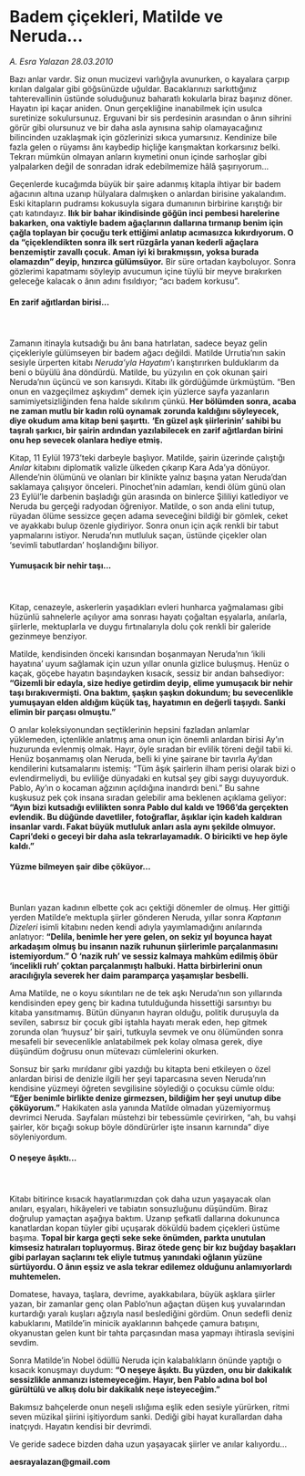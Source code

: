 # Badem çiçekleri, Matilde ve Neruda...

*A. Esra Yalazan 28.03.2010*

<div class="yazi"><p>Bazı anlar vardır. Siz onun mucizevi varlığıyla avunurken, o kayalara çarpıp kırılan dalgalar gibi göğsünüzde uğuldar. Bacaklarınızı sarkıttığınız tahterevallinin üstünde soluduğunuz baharatlı kokularla biraz başınız döner. Hayatın ipi kaçar aniden. Onun gerçekliğine inanabilmek için usulca suretinize sokulursunuz. Erguvani bir sis perdesinin arasından o ânın sihrini görür gibi olursunuz ve bir daha asla aynısına sahip olamayacağınız bilincinden uzaklaşmak için gözlerinizi sıkıca yumarsınız. Kendinize bile fazla gelen o rüyamsı ânı kaybedip hiçliğe karışmaktan korkarsınız belki. Tekrarı mümkün olmayan anların kıymetini onun içinde sarhoşlar gibi yalpalarken değil de sonradan idrak edebilmemize hâlâ şaşırıyorum... </p>
<p>Geçenlerde kucağımda büyük bir şaire adanmış kitapla ihtiyar bir badem ağacının altına uzanıp hülyalara dalmışken o anlardan birisine yakalandım. Eski kitapların pudramsı kokusuyla sigara dumanının birbirine karıştığı bir çatı katındayız. <b>Ilık bir bahar ikindisinde göğün inci pembesi harelerine bakarken, ona vaktiyle badem ağaçlarının dallarına tırmanıp benim için çağla toplayan bir çocuğu terk ettiğimi anlatıp acımasızca kıkırdıyorum. O da “çiçeklendikten sonra ilk sert rüzgârla yanan kederli ağaçlara benzemiştir zavallı çocuk. Aman iyi ki bırakmışsın, yoksa burada olamazdın” deyip, hınzırca gülümsüyor.</b> Bir süre ortadan kayboluyor. Sonra gözlerimi kapatmamı söyleyip avucumun içine tüylü bir meyve bırakırken geleceğe kalacak o ânın adını fısıldıyor; “acı badem korkusu”. </p>
<h4>En zarif ağıtlardan birisi...</h4>
<h4> </h4>
<p>Zamanın itinayla kutsadığı bu ânı bana hatırlatan, sadece beyaz gelin çiçekleriyle gülümseyen bir badem ağacı değildi. Matilde Urrutia’nın sakin sesiyle ürperten kitabı <i>Neruda’yla Hayatım</i>’ı karıştırırken bulduklarım da beni o büyülü âna döndürdü. Matilde, bu yüzyılın en çok okunan şairi Neruda’nın üçüncü ve son karısıydı. Kitabı ilk gördüğümde ürkmüştüm. “Ben onun en vazgeçilmez aşkıydım” demek için yüzlerce sayfa yazanların samimiyetsizliğinden fena halde sıkılırım çünkü.<b> Her bölümden sonra, acaba ne zaman mutlu bir kadın rolü oynamak zorunda kaldığını söyleyecek, diye okudum ama kitap beni şaşırttı.</b> <b>‘En güzel aşk şiirlerinin’ sahibi bu taşralı şarkıcı, bir şairin ardından yazılabilecek en zarif ağıtlardan birini onu hep sevecek olanlara hediye etmiş. </b></p>
<p>Kitap, 11 Eylül 1973’teki darbeyle başlıyor. Matilde, şairin üzerinde çalıştığı <i>Anılar</i> kitabını diplomatik valizle ülkeden çıkarıp Kara Ada’ya dönüyor. Allende’nin ölümünü ve olanları bir klinikte yalnız başına yatan Neruda’dan saklamaya çalışıyor önceleri. Pinochet’nin adamları, kendi ölüm günü olan 23 Eylül’le darbenin başladığı gün arasında on binlerce Şililiyi katlediyor ve Neruda bu gerçeği radyodan öğreniyor. Matilde, o son anda elini tutup, rüyadan ölüme sessizce geçen adama seveceğini bildiği bir gömlek, ceket ve ayakkabı bulup özenle giydiriyor. Sonra onun için açık renkli bir tabut yapmalarını istiyor. Neruda’nın mutluluk saçan, üstünde çiçekler olan ‘sevimli tabutlardan’ hoşlandığını biliyor. </p>
<h4>Yumuşacık bir nehir taşı...</h4>
<h4> </h4>
<p>Kitap, cenazeyle, askerlerin yaşadıkları evleri hunharca yağmalaması gibi hüzünlü sahnelerle açılıyor ama sonrası hayatı çoğaltan eşyalarla, anılarla, şiirlerle, mektuplarla ve duygu fırtınalarıyla dolu çok renkli bir galeride gezinmeye benziyor. </p>
<p>Matilde, kendisinden önceki karısından boşanmayan Neruda’nın ‘ikili hayatına’ uyum sağlamak için uzun yıllar onunla gizlice buluşmuş. Henüz o kaçak, göçebe hayatın başındayken kısacık, sessiz bir andan bahsediyor: <b>“Gizemli bir edayla, size hediye getirdim deyip, elime yumuşacık bir nehir taşı bırakıvermişti. Ona baktım, şaşkın şaşkın dokundum; bu sevecenlikle yumuşayan elden aldığım küçük taş, hayatımın en değerli taşıydı. Sanki elimin bir parçası olmuştu.” </b></p>
<p>O anılar koleksiyonundan seçtiklerinin hepsini fazladan anlamlar yüklemeden, içtenlikle anlatmış ama onun için önemli anlardan birisi Ay’ın huzurunda evlenmiş olmak. Hayır, öyle sıradan bir evlilik töreni değil tabii ki. Henüz boşanmamış olan Neruda, belli ki yine şairane bir tavırla Ay’dan kendilerini kutsamalarını istemiş: “Tüm âşık şairlerin ilham perisi olarak bizi o evlendirmeliydi, bu evliliğe dünyadaki en kutsal şey gibi saygı duyuyorduk. Pablo, Ay’ın o kocaman ağzının açıldığına inandırdı beni.” Bu sahne kuşkusuz pek çok insana sıradan gelebilir ama beklenen açıklama geliyor: <b>“Ayın bizi kutsadığı evlilikten sonra Pablo dul kaldı ve 1966’da gerçekten evlendik. Bu düğünde davetliler, fotoğraflar, âşıklar için kadeh kaldıran insanlar vardı. Fakat büyük mutluluk anları asla aynı şekilde olmuyor. Capri’deki o geceyi bir daha asla tekrarlayamadık. O biricikti ve hep öyle kaldı.” </b></p>
<h4>Yüzme bilmeyen şair dibe çöküyor...</h4>
<h4> </h4>
<p>Bunları yazan kadının elbette çok acı çektiği dönemler de olmuş. Her gittiği yerden Matilde’e mektupla şiirler gönderen Neruda, yıllar sonra <i>Kaptanın Dizeleri</i> isimli kitabını neden kendi adıyla yayımlamadığını anılarında anlatıyor: <b>“Delila, benimle her yere gelen, on sekiz yıl boyunca hayat arkadaşım olmuş bu insanın nazik ruhunun şiirlerimle parçalanmasını istemiyordum.” O ‘nazik ruh’ ve sessiz kalmaya mahkûm edilmiş öbür ‘incelikli ruh’ çoktan parçalanmıştı halbuki. Hatta birbirlerini onun aracılığıyla severek her daim paramparça yaşamışlar besbelli.</b> </p>
<p>Ama Matilde, ne o koyu sıkıntıları ne de tek aşkı Neruda’nın son yıllarında kendisinden epey genç bir kadına tutulduğunda hissettiği sarsıntıyı bu kitaba yansıtmamış. Bütün dünyanın hayran olduğu, politik duruşuyla da sevilen, sabırsız bir çocuk gibi iştahla hayatı merak eden, hep gitmek zorunda olan ‘huysuz’ bir şairi, tutkuyla sevmek ve onu ölümünden sonra mesafeli bir sevecenlikle anlatabilmek pek kolay olmasa gerek, diye düşündüm doğrusu onun mütevazı cümlelerini okurken. </p>
<p>Sonsuz bir şarkı mırıldanır gibi yazdığı bu kitapta beni etkileyen o özel anlardan birisi de denizle ilgili her şeyi taparcasına seven Neruda’nın kendisine yüzmeyi öğreten sevgilisine söylediği o çocuksu cümle oldu: <b>“Eğer benimle birlikte denize girmezsen, bildiğim her şeyi unutup dibe çöküyorum.”</b> Hakikaten asla yanında Matilde olmadan yüzemiyormuş devrimci Neruda. Sayfaları müstehzi bir tebessümle çevirirken, “ah, bu vahşi şairler, kör bıçağı sokup böyle döndürürler işte insanın karnında” diye söyleniyordum.</p>
<h4>O neşeye âşıktı...</h4>
<h4> </h4>
<p>Kitabı bitirince kısacık hayatlarımızdan çok daha uzun yaşayacak olan anıları, eşyaları, hikâyeleri ve tabiatın sonsuzluğunu düşündüm. Biraz doğrulup yamaçtan aşağıya baktım. Uzanıp şefkatli dallarına dokununca kanatlardan kopan tüyler gibi uçuşarak döküldü badem çiçekleri üstüme başıma. <b>Topal bir karga geçti seke seke önümden, parkta unutulan kimsesiz hatıraları topluyormuş. Biraz ötede genç bir kız buğday başakları gibi parlayan saçlarını tek eliyle tutmuş yanındaki oğlanın yüzüne sürtüyordu. O ânın eşsiz ve asla tekrar edilemez olduğunu anlamıyorlardı muhtemelen. </b></p>
<p>Domatese, havaya, taşlara, devrime, ayakkabılara, büyük aşklara şiirler yazan, bir zamanlar genç olan Pablo’nun ağaçtan düşen kuş yuvalarından kurtardığı yaralı kuşları ağzıyla nasıl beslediğini gördüm. Onun sedefli deniz kabuklarını, Matilde’in minicik ayaklarının bahçede çamura batışını, okyanustan gelen kunt bir tahta parçasından masa yapmayı ihtirasla sevişini sevdim. </p>
<p>Sonra Matilde’in Nobel ödüllü Neruda için kalabalıkların önünde yaptığı o kısacık konuşmayı duydum: <b>“O neşeye âşıktı. Bu yüzden, onu bir dakikalık sessizlikle anmanızı istemeyeceğim. Hayır, ben Pablo adına bol bol gürültülü ve alkış dolu bir dakikalık neşe isteyeceğim.” </b></p>
<p>Bakımsız bahçelerde onun neşeli ıslığıma eşlik eden sesiyle yürürken, ritmi seven müzikal şiirini işitiyordum sanki. Dediği gibi hayat kurallardan daha inatçıydı. Hayatın kendisi bir devrimdi. </p>
<p>Ve geride sadece bizden daha uzun yaşayacak şiirler ve anılar kalıyordu...</p>
<p><b>aesrayalazan@gmail.com</b></p></div>
